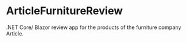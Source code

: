 # ArticleFurnitureReview
.NET Core/ Blazor review app for the products of the furniture company Article.
